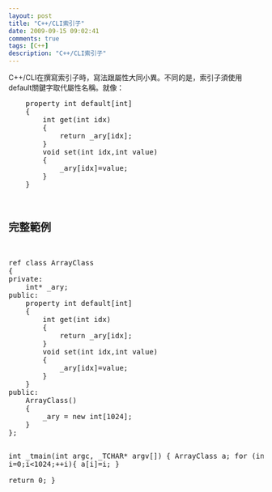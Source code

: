 ```yaml
---
layout: post
title: "C++/CLI索引子"
date: 2009-09-15 09:02:41
comments: true
tags: [C++]
description: "C++/CLI索引子"
---
```

<p>
	C++/CLI在撰寫索引子時，寫法跟屬性大同小異。不同的是，索引子須使用default關鍵字取代屬性名稱。就像：</p>
<div class="wlWriterEditableSmartContent" id="scid:812469c5-0cb0-4c63-8c15-c81123a09de7:6d097ad9-5030-4720-a1ae-bd3af37c6c92" style="padding-bottom: 0px; margin: 0px; padding-left: 0px; padding-right: 0px; display: inline; float: none; padding-top: 0px">
	<pre class="c:nocontrols" name="code">
	property int default[int]
	{
		int get(int idx)
		{
			return _ary[idx];
		}
		void set(int idx,int value)
		{			
			_ary[idx]=value;
		}
	}</pre>
</div>
<p>
	 </p>
<h2>
	完整範例</h2>
<p>
	 </p>
<div class="wlWriterEditableSmartContent" id="scid:812469c5-0cb0-4c63-8c15-c81123a09de7:7c3ab4b1-478c-4606-b3d5-c1f178157024" style="padding-bottom: 0px; margin: 0px; padding-left: 0px; padding-right: 0px; display: inline; float: none; padding-top: 0px">
	<pre class="c:nocontrols" name="code">
ref class ArrayClass
{
private:
	int* _ary;
public:
	property int default[int]
	{
		int get(int idx)
		{
			return _ary[idx];
		}
		void set(int idx,int value)
		{			
			_ary[idx]=value;
		}
	}
public:
	ArrayClass()
	{
		_ary = new int[1024];
	}
};



int _tmain(int argc, _TCHAR* argv[])
{
	ArrayClass a;
	for (int i=0;i&lt;1024;++i){
		a[i]=i;
	}	
	return 0;
}
</pre>
</div>
